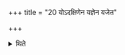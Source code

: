 +++
title = "20 योऽदक्षिणेन यज्ञेन यजेत"

+++

<details><summary>थिते</summary>

20. If one performs a sacrifice without a sacrificial gift, that sacrifice is burnt (as it were) lifeless (as it were). In that case one should give a fertile land as a sacrificial gift (as an expiation).
</details>
